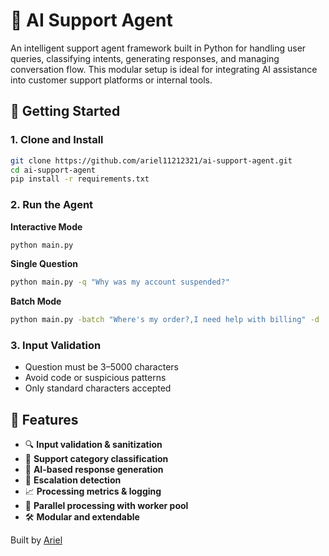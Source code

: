# 🤖 AI Support Agent

An intelligent support agent framework built in Python for handling user queries, classifying intents, generating responses, and managing conversation flow. This modular setup is ideal for integrating AI assistance into customer support platforms or internal tools.

## 🚀 Getting Started

### 1. Clone and Install

```bash
git clone https://github.com/ariel11212321/ai-support-agent.git
cd ai-support-agent
pip install -r requirements.txt
```

### 2. Run the Agent

**Interactive Mode**
```bash
python main.py
```

**Single Question**
```bash
python main.py -q "Why was my account suspended?"
```

**Batch Mode**
```bash
python main.py -batch "Where's my order?,I need help with billing" -d
```

### 3. Input Validation

- Question must be 3–5000 characters
- Avoid code or suspicious patterns
- Only standard characters accepted

## 🧠 Features

- 🔍 **Input validation & sanitization**
- 📂 **Support category classification**
- 🧠 **AI-based response generation**
- 🚨 **Escalation detection**
- 📈 **Processing metrics & logging**
- 🧵 **Parallel processing with worker pool**
- 🛠️ **Modular and extendable**


Built by [Ariel](https://github.com/ariel11212321)